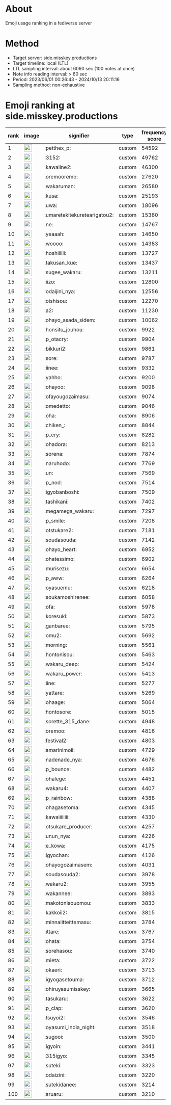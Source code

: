 # About
Emoji usage ranking in a fediverse server

# Method
- Target server: side.misskey.productions
- Target timeline: local (LTL)
- LTL sampling interval: about 6060 sec (100 notes at once)
- Note info reading interval: > 60 sec
- Period: 2023/06/01 00:26:43 - 2024/10/13 20:11:16 
- Sampling method: non-exhaustive

# Emoji ranking at side.misskey.productions

|rank|image|signifier|type|frequency score|
|----|----|----|----|----|
|1|<img height="24" src="https://side.misskey.productions/emoji/petthex_p.webp">|:petthex_p:|custom|54592|
|2|<img height="24" src="https://side.misskey.productions/emoji/3152.webp">|:3152:|custom|49762|
|3|<img height="24" src="https://side.misskey.productions/emoji/kawaiine2.webp">|:kawaiine2:|custom|46300|
|4|<img height="24" src="https://side.misskey.productions/emoji/oremooremo.webp">|:oremooremo:|custom|27620|
|5|<img height="24" src="https://side.misskey.productions/emoji/wakaruman.webp">|:wakaruman:|custom|26580|
|6|<img height="24" src="https://side.misskey.productions/emoji/kusa.webp">|:kusa:|custom|25193|
|7|<img height="24" src="https://side.misskey.productions/emoji/uwa.webp">|:uwa:|custom|18096|
|8|<img height="24" src="https://side.misskey.productions/emoji/umaretekitekuretearigatou2.webp">|:umaretekitekuretearigatou2:|custom|15360|
|9|<img height="24" src="https://side.misskey.productions/emoji/ne.webp">|:ne:|custom|14767|
|10|<img height="24" src="https://side.misskey.productions/emoji/yeaaah.webp">|:yeaaah:|custom|14650|
|11|<img height="24" src="https://side.misskey.productions/emoji/woooo.webp">|:woooo:|custom|14383|
|12|<img height="24" src="https://side.misskey.productions/emoji/hoshiiiiii.webp">|:hoshiiiiii:|custom|13727|
|13|<img height="24" src="https://side.misskey.productions/emoji/takusan_kue.webp">|:takusan_kue:|custom|13437|
|14|<img height="24" src="https://side.misskey.productions/emoji/sugee_wakaru.webp">|:sugee_wakaru:|custom|13211|
|15|<img height="24" src="https://side.misskey.productions/emoji/iizo.webp">|:iizo:|custom|12800|
|16|<img height="24" src="https://side.misskey.productions/emoji/odaijini_nya.webp">|:odaijini_nya:|custom|12556|
|17|<img height="24" src="https://side.misskey.productions/emoji/oishisou.webp">|:oishisou:|custom|12270|
|18|<img height="24" src="https://side.misskey.productions/emoji/a2.webp">|:a2:|custom|11230|
|19|<img height="24" src="https://side.misskey.productions/emoji/ohayo_asada_sidem.webp">|:ohayo_asada_sidem:|custom|10062|
|20|<img height="24" src="https://side.misskey.productions/emoji/honsitu_jouhou.webp">|:honsitu_jouhou:|custom|9922|
|21|<img height="24" src="https://side.misskey.productions/emoji/p_otacry.webp">|:p_otacry:|custom|9904|
|22|<img height="24" src="https://side.misskey.productions/emoji/bikkuri2.webp">|:bikkuri2:|custom|9861|
|23|<img height="24" src="https://side.misskey.productions/emoji/sore.webp">|:sore:|custom|9787|
|24|<img height="24" src="https://side.misskey.productions/emoji/iinee.webp">|:iinee:|custom|9332|
|25|<img height="24" src="https://side.misskey.productions/emoji/yahho.webp">|:yahho:|custom|9200|
|26|<img height="24" src="https://side.misskey.productions/emoji/ohayoo.webp">|:ohayoo:|custom|9098|
|27|<img height="24" src="https://side.misskey.productions/emoji/ofayougozaimasu.webp">|:ofayougozaimasu:|custom|9074|
|28|<img height="24" src="https://side.misskey.productions/emoji/omedetto.webp">|:omedetto:|custom|9046|
|29|<img height="24" src="https://side.misskey.productions/emoji/oha.webp">|:oha:|custom|8906|
|30|<img height="24" src="https://side.misskey.productions/emoji/chiken_.webp">|:chiken_:|custom|8844|
|31|<img height="24" src="https://side.misskey.productions/emoji/p_cry.webp">|:p_cry:|custom|8282|
|32|<img height="24" src="https://side.misskey.productions/emoji/ohadora.webp">|:ohadora:|custom|8213|
|33|<img height="24" src="https://side.misskey.productions/emoji/sorena.webp">|:sorena:|custom|7874|
|34|<img height="24" src="https://side.misskey.productions/emoji/naruhodo.webp">|:naruhodo:|custom|7769|
|35|<img height="24" src="https://side.misskey.productions/emoji/un.webp">|:un:|custom|7569|
|36|<img height="24" src="https://side.misskey.productions/emoji/p_nod.webp">|:p_nod:|custom|7514|
|37|<img height="24" src="https://side.misskey.productions/emoji/igyobanboshi.webp">|:igyobanboshi:|custom|7509|
|38|<img height="24" src="https://side.misskey.productions/emoji/tashikani.webp">|:tashikani:|custom|7402|
|39|<img height="24" src="https://side.misskey.productions/emoji/megamega_wakaru.webp">|:megamega_wakaru:|custom|7297|
|40|<img height="24" src="https://side.misskey.productions/emoji/p_smile.webp">|:p_smile:|custom|7208|
|41|<img height="24" src="https://side.misskey.productions/emoji/otstukare2.webp">|:otstukare2:|custom|7181|
|42|<img height="24" src="https://side.misskey.productions/emoji/soudasouda.webp">|:soudasouda:|custom|7142|
|43|<img height="24" src="https://side.misskey.productions/emoji/ohayo_heart.webp">|:ohayo_heart:|custom|6952|
|44|<img height="24" src="https://side.misskey.productions/emoji/ohatessimo.webp">|:ohatessimo:|custom|6902|
|45|<img height="24" src="https://side.misskey.productions/emoji/murisezu.webp">|:murisezu:|custom|6654|
|46|<img height="24" src="https://side.misskey.productions/emoji/p_aww.webp">|:p_aww:|custom|6264|
|47|<img height="24" src="https://side.misskey.productions/emoji/oyasuemu.webp">|:oyasuemu:|custom|6218|
|48|<img height="24" src="https://side.misskey.productions/emoji/soukamoshirenee.webp">|:soukamoshirenee:|custom|6058|
|49|<img height="24" src="https://side.misskey.productions/emoji/ofa.webp">|:ofa:|custom|5978|
|50|<img height="24" src="https://side.misskey.productions/emoji/koresuki.webp">|:koresuki:|custom|5873|
|51|<img height="24" src="https://side.misskey.productions/emoji/ganbaree.webp">|:ganbaree:|custom|5795|
|52|<img height="24" src="https://side.misskey.productions/emoji/omu2.webp">|:omu2:|custom|5692|
|53|<img height="24" src="https://side.misskey.productions/emoji/morning.webp">|:morning:|custom|5561|
|54|<img height="24" src="https://side.misskey.productions/emoji/hontonisou.webp">|:hontonisou:|custom|5463|
|55|<img height="24" src="https://side.misskey.productions/emoji/wakaru_deep.webp">|:wakaru_deep:|custom|5424|
|56|<img height="24" src="https://side.misskey.productions/emoji/wakaru_power.webp">|:wakaru_power:|custom|5413|
|57|<img height="24" src="https://side.misskey.productions/emoji/iine.webp">|:iine:|custom|5277|
|58|<img height="24" src="https://side.misskey.productions/emoji/yattare.webp">|:yattare:|custom|5269|
|59|<img height="24" src="https://side.misskey.productions/emoji/ohaage.webp">|:ohaage:|custom|5064|
|60|<img height="24" src="https://side.misskey.productions/emoji/hontosore.webp">|:hontosore:|custom|5015|
|61|<img height="24" src="https://side.misskey.productions/emoji/sorette_315_dane.webp">|:sorette_315_dane:|custom|4948|
|62|<img height="24" src="https://side.misskey.productions/emoji/oremoo.webp">|:oremoo:|custom|4816|
|63|<img height="24" src="https://side.misskey.productions/emoji/festival2.webp">|:festival2:|custom|4803|
|64|<img height="24" src="https://side.misskey.productions/emoji/amarinimoii.webp">|:amarinimoii:|custom|4729|
|65|<img height="24" src="https://side.misskey.productions/emoji/nadenade_nya.webp">|:nadenade_nya:|custom|4676|
|66|<img height="24" src="https://side.misskey.productions/emoji/p_bounce.webp">|:p_bounce:|custom|4482|
|67|<img height="24" src="https://side.misskey.productions/emoji/ohalege.webp">|:ohalege:|custom|4451|
|68|<img height="24" src="https://side.misskey.productions/emoji/wakaru4.webp">|:wakaru4:|custom|4407|
|69|<img height="24" src="https://side.misskey.productions/emoji/p_rainbow.webp">|:p_rainbow:|custom|4388|
|70|<img height="24" src="https://side.misskey.productions/emoji/ohagasetoma.webp">|:ohagasetoma:|custom|4345|
|71|<img height="24" src="https://side.misskey.productions/emoji/kawaiiiiiiii.webp">|:kawaiiiiiiii:|custom|4330|
|72|<img height="24" src="https://side.misskey.productions/emoji/otsukare_producer.webp">|:otsukare_producer:|custom|4257|
|73|<img height="24" src="https://side.misskey.productions/emoji/unun_nya.webp">|:unun_nya:|custom|4226|
|74|<img height="24" src="https://side.misskey.productions/emoji/e_kowa.webp">|:e_kowa:|custom|4175|
|75|<img height="24" src="https://side.misskey.productions/emoji/igyochan.webp">|:igyochan:|custom|4126|
|76|<img height="24" src="https://side.misskey.productions/emoji/ohayogozaimasem.webp">|:ohayogozaimasem:|custom|4031|
|77|<img height="24" src="https://side.misskey.productions/emoji/soudasouda2.webp">|:soudasouda2:|custom|3978|
|78|<img height="24" src="https://side.misskey.productions/emoji/wakaru2.webp">|:wakaru2:|custom|3955|
|79|<img height="24" src="https://side.misskey.productions/emoji/wakannee.webp">|:wakannee:|custom|3893|
|80|<img height="24" src="https://side.misskey.productions/emoji/makotonisouomou.webp">|:makotonisouomou:|custom|3833|
|81|<img height="24" src="https://side.misskey.productions/emoji/kakkoii2.webp">|:kakkoii2:|custom|3815|
|82|<img height="24" src="https://side.misskey.productions/emoji/minnaiitteittemasu.webp">|:minnaiitteittemasu:|custom|3784|
|83|<img height="24" src="https://side.misskey.productions/emoji/ittare.webp">|:ittare:|custom|3767|
|84|<img height="24" src="https://side.misskey.productions/emoji/ohata.webp">|:ohata:|custom|3754|
|85|<img height="24" src="https://side.misskey.productions/emoji/sorehasou.webp">|:sorehasou:|custom|3740|
|86|<img height="24" src="https://side.misskey.productions/emoji/mieta.webp">|:mieta:|custom|3722|
|87|<img height="24" src="https://side.misskey.productions/emoji/okaeri.webp">|:okaeri:|custom|3713|
|88|<img height="24" src="https://side.misskey.productions/emoji/igyogasetouma.webp">|:igyogasetouma:|custom|3712|
|89|<img height="24" src="https://side.misskey.productions/emoji/ohiruyasumisskey.webp">|:ohiruyasumisskey:|custom|3665|
|90|<img height="24" src="https://side.misskey.productions/emoji/tasukaru.webp">|:tasukaru:|custom|3622|
|91|<img height="24" src="https://side.misskey.productions/emoji/p_clap.webp">|:p_clap:|custom|3620|
|92|<img height="24" src="https://side.misskey.productions/emoji/tsuyoi2.webp">|:tsuyoi2:|custom|3546|
|93|<img height="24" src="https://side.misskey.productions/emoji/oyasumi_india_night.webp">|:oyasumi_india_night:|custom|3518|
|94|<img height="24" src="https://side.misskey.productions/emoji/sugooi.webp">|:sugooi:|custom|3500|
|95|<img height="24" src="https://side.misskey.productions/emoji/igyoin.webp">|:igyoin:|custom|3441|
|96|<img height="24" src="https://side.misskey.productions/emoji/315igyo.webp">|:315igyo:|custom|3345|
|97|<img height="24" src="https://side.misskey.productions/emoji/suteki.webp">|:suteki:|custom|3323|
|98|<img height="24" src="https://side.misskey.productions/emoji/odaizini.webp">|:odaizini:|custom|3220|
|99|<img height="24" src="https://side.misskey.productions/emoji/sutekidanee.webp">|:sutekidanee:|custom|3214|
|100|<img height="24" src="https://side.misskey.productions/emoji/aruaru.webp">|:aruaru:|custom|3210|
